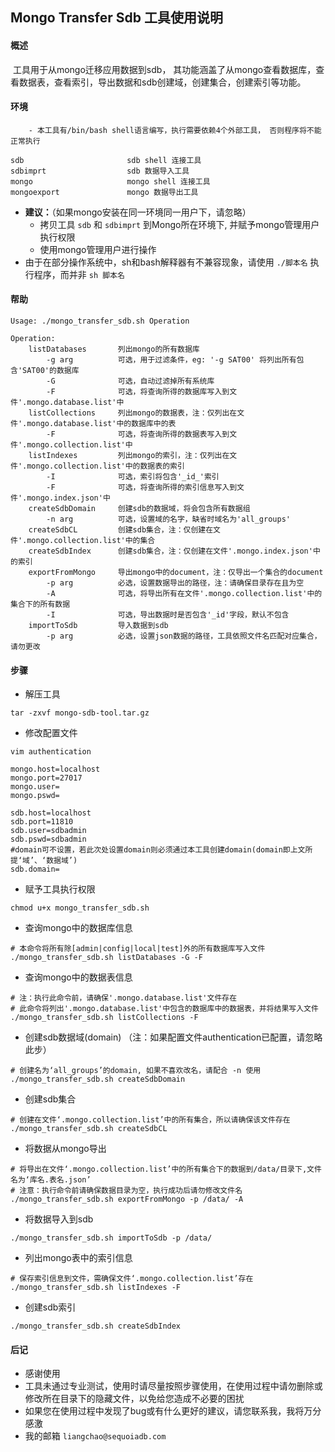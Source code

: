 ## Mongo Transfer Sdb 工具使用说明

#### 概述

​		工具用于从mongo迁移应用数据到sdb， 其功能涵盖了从mongo查看数据库，查看数据表，查看索引，导出数据和sdb创建域，创建集合，创建索引等功能。



#### 环境

		- 本工具有/bin/bash shell语言编写，执行需要依赖4个外部工具， 否则程序将不能正常执行

    sdb		                  sdb shell 连接工具
    sdbimprt				  sdb 数据导入工具		
    mongo  					  mongo shell 连接工具
    mongoexport				  mongo 数据导出工具

- **建议：**（如果mongo安装在同一环境同一用户下，请忽略）
  - 拷贝工具  ```sdb```  和  ```sdbimprt```   到Mongo所在环境下, 并赋予mongo管理用户执行权限
  - 使用mongo管理用户进行操作
- 由于在部分操作系统中，sh和bash解释器有不兼容现象，请使用  ```./脚本名``` 执行程序，而并非  ```sh 脚本名``` 



#### 帮助

```
Usage: ./mongo_transfer_sdb.sh Operation

Operation:
	listDatabases		列出mongo的所有数据库
		-g arg			可选，用于过滤条件，eg: '-g SAT00' 将列出所有包含'SAT00'的数据库
		-G				可选，自动过滤掉所有系统库
		-F 				可选，将查询所得的数据库写入到文件'.mongo.database.list'中
    listCollections		列出mongo的数据表，注：仅列出在文件'.mongo.database.list'中的数据库中的表
		-F				可选，将查询所得的数据表写入到文件'.mongo.collection.list'中
	listIndexes			列出mongo的索引，注：仅列出在文件'.mongo.collection.list'中的数据表的索引
		-I 				可选，索引将包含'_id_'索引
		-F 				可选，将查询所得的索引信息写入到文件'.mongo.index.json'中
	createSdbDomain		创建sdb的数据域，将会包含所有数据组
		-n arg			可选，设置域的名字，缺省时域名为'all_groups'
	createSdbCL			创建sdb集合，注：仅创建在文件'.mongo.collection.list'中的集合
	createSdbIndex		创建sdb集合，注：仅创建在文件'.mongo.index.json'中的索引
	exportFromMongo		导出mongo中的document，注：仅导出一个集合的document
		-p arg			必选，设置数据导出的路径，注：请确保目录存在且为空
		-A              可选，将导出所有在文件'.mongo.collection.list'中的集合下的所有数据
		-I              可选，导出数据时是否包含'_id'字段，默认不包含
	importToSdb		 	导入数据到sdb
		-p arg			必选，设置json数据的路径，工具依照文件名匹配对应集合，请勿更改
```



#### 步骤

- 解压工具

```shell
tar -zxvf mongo-sdb-tool.tar.gz
```



- 修改配置文件 

```
vim authentication
```

```properties
mongo.host=localhost
mongo.port=27017
mongo.user=
mongo.pswd=

sdb.host=localhost
sdb.port=11810
sdb.user=sdbadmin
sdb.pswd=sdbadmin
#domain可不设置，若此次处设置domain则必须通过本工具创建domain(domain即上文所提‘域’、‘数据域’)
sdb.domain=
```



- 赋予工具执行权限 

```
chmod u+x mongo_transfer_sdb.sh
```



- 查询mongo中的数据库信息

```shell
# 本命令将所有除[admin|config|local|test]外的所有数据库写入文件
./mongo_transfer_sdb.sh listDatabases -G -F
```



- 查询mongo中的数据表信息

```shell
# 注：执行此命令前，请确保'.mongo.database.list'文件存在
# 此命令将列出'.mongo.database.list'中包含的数据库中的数据表，并将结果写入文件
./mongo_transfer_sdb.sh listCollections -F
```



- 创建sdb数据域(domain)   （注：如果配置文件authentication已配置，请忽略此步）

```shell
# 创建名为‘all_groups’的domain, 如果不喜欢改名，请配合 -n 使用
./mongo_transfer_sdb.sh createSdbDomain
```



- 创建sdb集合

```shell
# 创建在文件‘.mongo.collection.list’中的所有集合，所以请确保该文件存在
./mongo_transfer_sdb.sh createSdbCL
```



- 将数据从mongo导出

```shell
# 将导出在文件‘.mongo.collection.list’中的所有集合下的数据到/data/目录下,文件名为‘库名.表名.json’
# 注意：执行命令前请确保数据目录为空，执行成功后请勿修改文件名
./mongo_transfer_sdb.sh exportFromMongo -p /data/ -A
```



- 将数据导入到sdb

```shell
./mongo_transfer_sdb.sh importToSdb -p /data/ 
```



- 列出mongo表中的索引信息

```shell
# 保存索引信息到文件，需确保文件‘.mongo.collection.list’存在
./mongo_transfer_sdb.sh listIndexes -F
```



- 创建sdb索引

```shell
./mongo_transfer_sdb.sh createSdbIndex
```



#### 后记

- 感谢使用
- 工具未通过专业测试，使用时请尽量按照步骤使用，在使用过程中请勿删除或修改所在目录下的隐藏文件，以免给您造成不必要的困扰
- 如果您在使用过程中发现了bug或有什么更好的建议，请您联系我，我将万分感激
- 我的邮箱    ```liangchao@sequoiadb.com```


